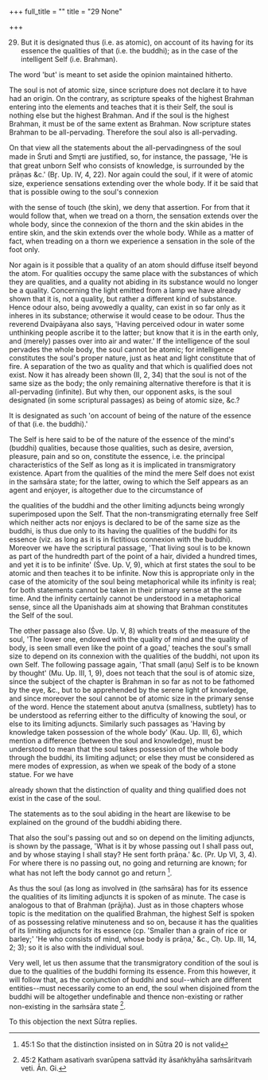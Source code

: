 +++
full_title = ""
title = "29 None"

+++


29. But it is designated thus (i.e. as atomic), on account of its having for its essence the qualities of that (i.e. the buddhi); as in the case of the intelligent Self (i.e. Brahman).

The word 'but' is meant to set aside the opinion maintained hitherto.

The soul is not of atomic size, since scripture does not declare it to have had an origin. On the contrary, as scripture speaks of the highest Brahman entering into the elements and teaches that it is their Self, the soul is nothing else but the highest Brahman. And if the soul is the highest Brahman, it must be of the same extent as Brahman. Now scripture states Brahman to be all-pervading. Therefore the soul also is all-pervading.

On that view all the statements about the all-pervadingness of the soul made in Śruti and Smr̥ti are justified, so, for instance, the passage, 'He is that great unborn Self who consists of knowledge, is surrounded by the prāṇas &c.' (Br̥. Up. IV, 4, 22). Nor again could the soul, if it were of atomic size, experience sensations extending over the whole body. If it be said that that is possible owing to the soul's connexion

with the sense of touch (the skin), we deny that assertion. For from that it would follow that, when we tread on a thorn, the sensation extends over the whole body, since the connexion of the thorn and the skin abides in the entire skin, and the skin extends over the whole body. While as a matter of fact, when treading on a thorn we experience a sensation in the sole of the foot only.

Nor again is it possible that a quality of an atom should diffuse itself beyond the atom. For qualities occupy the same place with the substances of which they are qualities, and a quality not abiding in its substance would no longer be a quality. Concerning the light emitted from a lamp we have already shown that it is, not a quality, but rather a different kind of substance. Hence odour also, being avowedly a quality, can exist in so far only as it inheres in its substance; otherwise it would cease to be odour. Thus the reverend Dvaipāyana also says, 'Having perceived odour in water some unthinking people ascribe it to the latter; but know that it is in the earth only, and (merely) passes over into air and water.' If the intelligence of the soul pervades the whole body, the soul cannot be atomic; for intelligence constitutes the soul's proper nature, just as heat and light constitute that of fire. A separation of the two as quality and that which is qualified does not exist. Now it has already been shown (II, 2, 34) that the soul is not of the same size as the body; the only remaining alternative therefore is that it is all-pervading (infinite). But why then, our opponent asks, is the soul designated (in some scriptural passages) as being of atomic size, &c.?

It is designated as such 'on account of being of the nature of the essence of that (i.e. the buddhi).'

The Self is here said to be of the nature of the essence of the mind's (buddhi) qualities, because those qualities, such as desire, aversion, pleasure, pain and so on, constitute the essence, i.e. the principal characteristics of the Self as long as it is implicated in transmigratory existence. Apart from the qualities of the mind the mere Self does not exist in the saṁsāra state; for the latter, owing to which the Self appears as an agent and enjoyer, is altogether due to the circumstance of

the qualities of the buddhi and the other limiting adjuncts being wrongly superimposed upon the Self. That the non-transmigrating eternally free Self which neither acts nor enjoys is declared to be of the same size as the buddhi, is thus due only to its having the qualities of the buddhi for its essence (viz. as long as it is in fictitious connexion with the buddhi). Moreover we have the scriptural passage, 'That living soul is to be known as part of the hundredth part of the point of a hair, divided a hundred times, and yet it is to be infinite' (Śve. Up. V, 9), which at first states the soul to be atomic and then teaches it to be infinite. Now this is appropriate only in the case of the atomicity of the soul being metaphorical while its infinity is real; for both statements cannot be taken in their primary sense at the same time. And the infinity certainly cannot be understood in a metaphorical sense, since all the Upanishads aim at showing that Brahman constitutes the Self of the soul.

The other passage also (Śve. Up. V, 8) which treats of the measure of the soul, 'The lower one, endowed with the quality of mind and the quality of body, is seen small even like the point of a goad,' teaches the soul's small size to depend on its connexion with the qualities of the buddhi, not upon its own Self. The following passage again, 'That small (aṇu) Self is to be known by thought' (Mu. Up. III, 1, 9), does not teach that the soul is of atomic size, since the subject of the chapter is Brahman in so far as not to be fathomed by the eye, &c., but to be apprehended by the serene light of knowledge, and since moreover the soul cannot be of atomic size in the primary sense of the word. Hence the statement about aṇutva (smallness, subtlety) has to be understood as referring either to the difficulty of knowing the soul, or else to its limiting adjuncts. Similarly such passages as 'Having by knowledge taken possession of the whole body' (Kau. Up. III, 6), which mention a difference (between the soul and knowledge), must be understood to mean that the soul takes possession of the whole body through the buddhi, its limiting adjunct; or else they must be considered as mere modes of expression, as when we speak of the body of a stone statue. For we have

already shown that the distinction of quality and thing qualified does not exist in the case of the soul.

The statements as to the soul abiding in the heart are likewise to be explained on the ground of the buddhi abiding there.

That also the soul's passing out and so on depend on the limiting adjuncts, is shown by the passage, 'What is it by whose passing out I shall pass out, and by whose staying I shall stay? He sent forth prāṇa.' &c. (Pr. Up VI, 3, 4). For where there is no passing out, no going and returning are known; for what has not left the body cannot go and return [^fn_28].

As thus the soul (as long as involved in (the saṁsāra) has for its essence the qualities of its limiting adjuncts it is spoken of as minute. The case is analogous to that of Brahman (prājña). Just as in those chapters whose topic is the meditation on the qualified Brahman, the highest Self is spoken of as possessing relative minuteness and so on, because it has the qualities of its limiting adjuncts for its essence (cp. 'Smaller than a grain of rice or barley;' 'He who consists of mind, whose body is prāṇa,' &c., Cḥ. Up. III, 14, 2; 3); so it is also with the individual soul.

Very well, let us then assume that the transmigratory condition of the soul is due to the qualities of the buddhi forming its essence. From this however, it will follow that, as the conjunction of buddhi and soul--which are different entities--must necessarily come to an end, the soul when disjoined from the buddhi will be altogether undefinable and thence non-existing or rather non-existing in the saṁsāra state [^fn_29].

To this objection the next Sūtra replies.

[^fn_28]: 45:1 So that the distinction insisted on in Sūtra 20 is not valid

[^fn_29]: 45:2 Katham asativaṁ svarūpena sattvād ity āsaṅkhyāha saṁsāritvaṁ veti. Ān. Gi.

